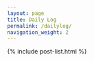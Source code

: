 ```yaml
---
layout: page
title: Daily Log
permalink: /dailylog/
navigation_weight: 2
---
```


{% include post-list.html %}